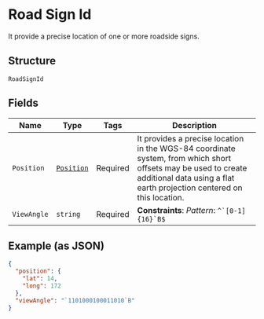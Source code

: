 
# Road Sign Id

It provide a precise location of one or more roadside signs.

## Structure

`RoadSignId`

## Fields

| Name | Type | Tags | Description |
|  --- | --- | --- | --- |
| `Position` | [`Position`](../../doc/models/position.md) | Required | It provides a precise location in the WGS-84 coordinate system, from which short offsets may be used to create additional data using a flat earth projection centered on this location. |
| `ViewAngle` | `string` | Required | **Constraints**: *Pattern*: ``^`[0-1]{16}`B$`` |

## Example (as JSON)

```json
{
  "position": {
    "lat": 14,
    "long": 172
  },
  "viewAngle": "`1101000100011010`B"
}
```

